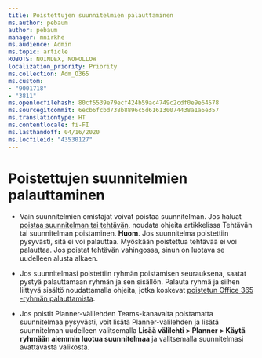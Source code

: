 ```yaml
---
title: Poistettujen suunnitelmien palauttaminen
ms.author: pebaum
author: pebaum
manager: mnirkhe
ms.audience: Admin
ms.topic: article
ROBOTS: NOINDEX, NOFOLLOW
localization_priority: Priority
ms.collection: Adm_O365
ms.custom:
- "9001718"
- "3811"
ms.openlocfilehash: 80cf5539e79ecf424b59ac4749c2cdf0e9e64578
ms.sourcegitcommit: 6ecb6fcbd738b8896c5d616130074438a1a6e357
ms.translationtype: HT
ms.contentlocale: fi-FI
ms.lasthandoff: 04/16/2020
ms.locfileid: "43530127"
---
```

# <a name="recover-deleted-plans"></a>Poistettujen suunnitelmien palauttaminen

- Vain suunnitelmien omistajat voivat poistaa suunnitelman. Jos haluat [poistaa suunnitelman tai tehtävän](https://support.microsoft.com/fi-FI/office/delete-a-task-or-plan-39e10e78-13f0-446d-94cd-9e562648497a.), noudata ohjeita artikkelissa Tehtävän tai suunnitelman poistaminen.  **Huom**. Jos suunnitelma poistettiin pysyvästi, sitä ei voi palauttaa. Myöskään poistettua tehtävää ei voi palauttaa. Jos poistat tehtävän vahingossa, sinun on luotava se uudelleen alusta alkaen.

- Jos suunnitelmasi poistettiin ryhmän poistamisen seurauksena, saatat pystyä palauttamaan ryhmän ja sen sisällön. Palauta ryhmä ja siihen liittyvä sisältö noudattamalla ohjeita, jotka koskevat [poistetun Office 365 -ryhmän palauttamista](https://docs.microsoft.com/microsoft-365/admin/create-groups/restore-deleted-group?view=o365-worldwide).

- Jos poistit Planner-välilehden Teams-kanavalta poistamatta suunnitelmaa pysyvästi, voit lisätä Planner-välilehden ja lisätä suunnitelman uudelleen valitsemalla **Lisää välilehti > Planner > Käytä ryhmään aiemmin luotua suunnitelmaa** ja valitsemalla suunnitelmasi avattavasta valikosta.
